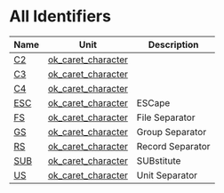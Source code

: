 # All Identifiers


| Name | Unit | Description |
|---|---|---|
| [C2](ok_caret_character.md#C2) | [ok_caret_character](ok_caret_character.md) |   |
| [C3](ok_caret_character.md#C3) | [ok_caret_character](ok_caret_character.md) |   |
| [C4](ok_caret_character.md#C4) | [ok_caret_character](ok_caret_character.md) |   |
| [ESC](ok_caret_character.md#ESC) | [ok_caret_character](ok_caret_character.md) | ESCape |
| [FS](ok_caret_character.md#FS) | [ok_caret_character](ok_caret_character.md) | File Separator |
| [GS](ok_caret_character.md#GS) | [ok_caret_character](ok_caret_character.md) | Group Separator |
| [RS](ok_caret_character.md#RS) | [ok_caret_character](ok_caret_character.md) | Record Separator |
| [SUB](ok_caret_character.md#SUB) | [ok_caret_character](ok_caret_character.md) | SUBstitute |
| [US](ok_caret_character.md#US) | [ok_caret_character](ok_caret_character.md) | Unit Separator |
